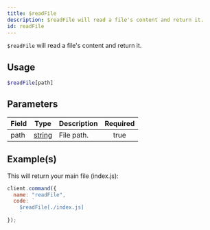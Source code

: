 ```yaml
---
title: $readFile
description: $readFile will read a file's content and return it.
id: readFile
---
```


`$readFile` will read a file's content and return it.

## Usage

```php
$readFile[path]
```

## Parameters

| Field | Type                                                                                              | Description | Required |
| ----- | ------------------------------------------------------------------------------------------------- | ----------- | :------: |
| path  | [string](https://developer.mozilla.org/en-US/docs/Web/JavaScript/Reference/Global_Objects/String) | File path.  |   true   |

## Example(s)

This will return your main file (index.js):

```javascript
client.command({
  name: "readFile",
  code: `
    $readFile[./index.js]
    `
});
```
